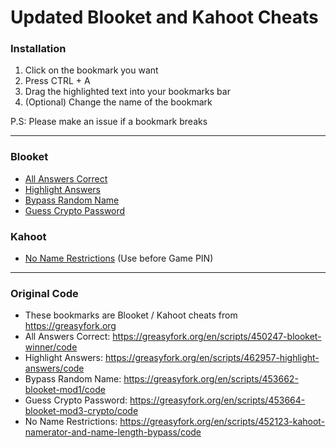 # Updated Blooket and Kahoot Cheats

### Installation
1. Click on the bookmark you want
2. Press CTRL + A
3. Drag the highlighted text into your bookmarks bar
4. (Optional) Change the name of the bookmark

P.S: Please make an issue if a bookmark breaks

---

### Blooket
- [All Answers Correct](/AllAnswersCorrect.js?raw=true)
- [Highlight Answers](/HighlightAnswers.js?raw=true)
- [Bypass Random Name](/BypassRandomName.js?raw=true)
- [Guess Crypto Password](/CryptoPassword.js?raw=true)

### Kahoot
- [No Name Restrictions](/NoNameRestrictions.js?raw=true) (Use before Game PIN)

---

### Original Code
- These bookmarks are Blooket / Kahoot cheats from https://greasyfork.org
- All Answers Correct: https://greasyfork.org/en/scripts/450247-blooket-winner/code
- Highlight Answers: https://greasyfork.org/en/scripts/462957-highlight-answers/code
- Bypass Random Name: https://greasyfork.org/en/scripts/453662-blooket-mod1/code
- Guess Crypto Password: https://greasyfork.org/en/scripts/453664-blooket-mod3-crypto/code
- No Name Restrictions: https://greasyfork.org/en/scripts/452123-kahoot-namerator-and-name-length-bypass/code

